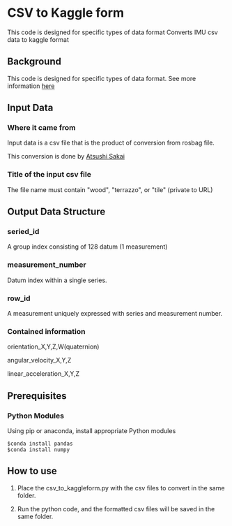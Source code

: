 # CSV to Kaggle form 
 This code is designed for specific types of data format
 Converts IMU csv data to kaggle format

## Background
This code is designed for specific types of data format. 
See more information [here](https://www.kaggle.com/jesucristo/1-smart-robots-most-complete-notebook/notebook)

## Input Data

### Where it came from

Input data is a csv file that is the product of conversion from rosbag file.

This conversion is done by [Atsushi Sakai](https://github.com/AtsushiSakai/rosbag_to_csv)

### Title of the input csv file

The file name must contain "wood", "terrazzo", or "tile" (private to URL)

## Output Data Structure

### seried_id

A group index consisting of 128 datum (1 measurement)


### measurement_number

Datum index within a single series.


### row_id      

A measurement uniquely expressed with series and measurement number.

### Contained information

orientation_X,Y,Z,W(quaternion) 

angular_velocity_X,Y,Z 

linear_acceleration_X,Y,Z


## Prerequisites

### Python Modules

Using pip or anaconda, install appropriate Python modules

```
$conda install pandas
$conda install numpy
```

## How to use

1. Place the csv_to_kaggleform.py with the csv files to convert in the same folder.


2. Run the python code, and the formatted csv files will be saved in the same folder.


